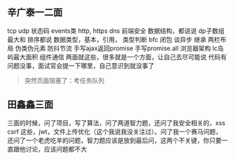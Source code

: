 ## 辛广泰一二面

tcp udp
状态码
events类
http, https
dns
前端安全
数据结构，都说说
dp子数组最大和
排序都说
数据类型，基本，引用，
类型判断
bfc
闭包
谈异步
继承
两栏布局
伪类伪元素
防抖节流
手写ajax返回promise
手写promise.all
浏览器架构
lc岛屿最大面积
组件通信
两面就这些，很多就是一个方面，让自己去尽可能说
代码有问题没事，面试官会提一下哪里，自己意识到就没事了

>  突然页面阻塞了：考任务队列

## 田鑫鑫三面

三面的时候，问了项目，写了算法，问了两道智力题，还问了我安全相关的，xss csrf 这些，jwt，文件上传优化（这个我说我没关注过）。问了我一个赛马问题，还问了一个老虎吃羊的问题，智力题应该是放到最后问，这两个不关键，你只要一直跟他讨论，应该问题都不大